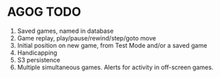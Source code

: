 # AGOG TODO

1. Saved games, named in database
1. Game replay, play/pause/rewind/step/goto move
1. Initial position on new game, from Test Mode and/or a saved game
1. Handicapping
1. S3 persistence
1. Multiple simultaneous games. Alerts for activity in off-screen games.
